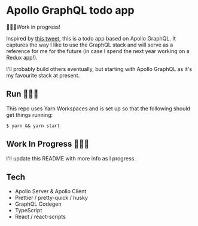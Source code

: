 # Apollo GraphQL todo app

👷🏽‍♂️Work in progress!

Inspired by [this tweet](https://twitter.com/mattrothenberg/status/1219623191712272384), this is a todo app based on Apollo GraphQL. It captures the way I like to use the GraphQL stack and will serve as a reference for me for the future (in case I spend the next year working on a Redux app!).

I'll probably build others eventually, but starting with Apollo GraphQL as it's my favourite stack at present.

## Run 🏃🏽‍♀️

This repo uses Yarn Workspaces and is set up so that the following should get things running:

```
$ yarn && yarn start
```


## Work In Progress 👷🏽‍♂
I'll update this README with more info as I progress.

## Tech
* Apollo Server & Apollo Client
* Prettier / pretty-quick / husky
* GraphQL Codegen
* TypeScript
* React / react-scripts

